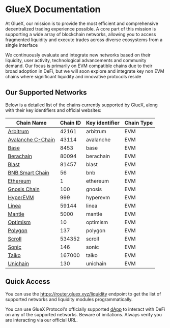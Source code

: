 # GlueX Documentation

At GlueX, our mission is to provide the most efficient and comprehensive decentralized trading experience possible.
A core part of this mission is supporting a wide array of blockchain networks, allowing you to access fragmented liquidity
and execute trades across diverse ecosystems from a single interface

We continuously evaluate and integrate new networks based on their liquidity, user activity, technological advancements and community demand.
Our focus is primarily on EVM compatible chains due to their broad adoption in DeFi, but we will soon explore and integrate key non EVM chains where significant liquidity
and innovative protocols reside

## Our Supported Networks

Below is a detailed list of the chains currently supported by GlueX, along with their key identifiers and official websites:

| Chain Name        | Chain ID | Key identifier | Chain Type |
| ----------------- | -------- | -------------- | ---------- |
| [Arbitrum](https://gluex.xyz/chain/arbitrum)   | 42161    | arbitrum       | EVM        | 
| [Avalanche C-Chain](https://gluex.xyz/chain/avalanche) | 43114    | avalanche      | EVM        |
| [Base](https://gluex.xyz/chain/base) | 8453     | base           | EVM        |
| [Berachain](https://gluex.xyz/chain/berachain)  | 80094    | berachain      | EVM        |
| [Blast](https://gluex.xyz/chain/blast)    | 81457    | blast          | EVM        |
| [BNB Smart Chain](https://gluex.xyz/chain/bnb)  | 56       | bnb            | EVM        |
| [Ethereum](https://gluex.xyz/chain/ethereum)       | 1        | ethereum       | EVM        |
| [Gnosis Chain](https://gluex.xyz/chain/gnosis)     | 100      | gnosis         | EVM        |
| [HyperEVM](https://gluex.xyz/chain/hyperevm)       | 999      | hyperevm       | EVM        |
| [Linea](https://gluex.xyz/chain/linea)         | 59144    | linea          | EVM        |
| [Mantle](https://gluex.xyz/chain/mantle)        | 5000     | mantle         | EVM        |
| [Optimism](https://gluex.xyz/chain/optimism)      | 10       | optimism       | EVM        |
| [Polygon](https://gluex.xyz/chain/polygon)         | 137      | polygon        | EVM        |
| [Scroll](https://gluex.xyz/chain/scroll)        | 534352   | scroll         | EVM        |
| [Sonic](https://gluex.xyz/chain/sonic)        | 146      | sonic          | EVM        |
| [Taiko](https://gluex.xyz/chain/taiko)        | 167000   | taiko          | EVM        |
| [Unichain](https://gluex.xyz/chain/unichain)       | 130      | unichain       | EVM        |

## Quick Access

You can use the https://router.gluex.xyz/liquidity endpoint to get the list of supported networks and liquidity modules programmatically.

You can use GlueX Protocol's officially supported [dApp](https://dapp.gluex.xyz) to interact with DeFi
on any of the supported networks. Beware of imitations. Always verify you are interacting via our official URL. 